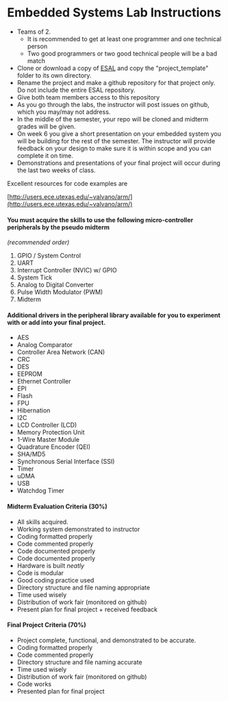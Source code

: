 # Embedded Systems Lab Instructions
  
 * Teams of 2.  
	 * It is recommended to get at least one programmer and one technical person    
	 * Two good programmers or two good technical people will be a bad match
 * Clone or download a copy of [ESAL](https://github.com/drnobodyphd/ESAL) and copy the "project_template" folder to its own directory.  
 * Rename the project and make a github repository for that project only. Do not include the entire ESAL repository.  
 * Give both team members access to this repository 
 * As you go through the labs, the instructor will post issues on github, which you may/may not address.
 * In the middle of the semester, your repo will be cloned and midterm grades will be given.
 * On week 6 you give a short presentation on your embedded system you will be building for the rest of the semester.  The instructor will provide feedback on your design to make sure it is within scope and you can complete it on time.  
 * Demonstrations and presentations of your final project will occur during the last two weeks of class.   


Excellent resources for code examples are   
 
[http://users.ece.utexas.edu/~valvano/arm/](http://users.ece.utexas.edu/~valvano/arm/)

#### You must acquire the skills to use the following micro-controller peripherals by the pseudo midterm     
<em>(recommended order)</em>

1. GPIO / System Control
2. UART
3. Interrupt Controller (NVIC) w/ GPIO
4. System Tick
5. Analog to Digital Converter
6. Pulse Width Modulator (PWM)
7. Midterm  

#### Additional drivers in the peripheral library available for you to experiment with or add into your final project.  
    
* AES    
* Analog Comparator
* Controller Area Network (CAN)    
* CRC    
* DES   
* EEPROM   
* Ethernet Controller   
* EPI   
* Flash   
* FPU   
* Hibernation   
* I2C   
* LCD Controller (LCD)   
* Memory Protection Unit   
* 1-Wire Master Module   
* Quadrature Encoder (QEI)   
* SHA/MD5   
* Synchronous Serial Interface (SSI)
* Timer    
* uDMA   
* USB   
* Watchdog Timer

  
#### Midterm Evaluation Criteria (30%) 

* All skills acquired.
* Working system demonstrated to instructor 
* Coding formatted properly
* Code commented properly
* Code documented properly
* Code documented properly
* Hardware is built <em>neatly</em>    
* Code is modular
* Good coding practice used 
* Directory structure and file naming appropriate
* Time used wisely
* Distribution of work fair (monitored on github)  
* Present plan for final project + received feedback

#### Final Project Criteria (70%)

* Project complete, functional, and demonstrated to be accurate.
* Coding formatted properly
* Code commented properly
* Directory structure and file naming accurate
* Time used wisely
* Distribution of work fair (monitored on github)  
* Code works 
* Presented plan for final project


